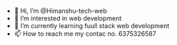 - 👋 Hi, I’m @Himanshu-tech-web
- 👀 I’m interested in web development
- 🌱 I’m currently learning fuull stack web development
- 📫 How to reach me my contac no. 6375326587

<!---
Himanshu-tech-web/Himanshu-tech-web is a ✨ special ✨ repository because its `README.md` (this file) appears on your GitHub profile.
You can click the Preview link to take a look at your changes.
--->
